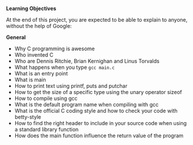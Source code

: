 **Learning Objectives**

At the end of this project, you are expected to be able to explain to anyone, without the help of Google:

**General**
   - Why C programming is awesome
   - Who invented C
   - Who are Dennis Ritchie, Brian Kernighan and Linus Torvalds
   - What happens when you type `gcc main.c`
   - What is an entry point
   - What is main
   - How to print text using printf, puts and putchar
   - How to get the size of a specific type using the unary operator sizeof
   - How to compile using gcc
   - What is the default program name when compiling with gcc
   - What is the official C coding style and how to check your code with betty-style
   - How to find the right header to include in your source code when using a standard library function
   - How does the main function influence the return value of the program
